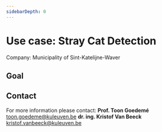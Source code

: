 ```yaml
---
sidebarDepth: 0
---
```


# Use case: Stray Cat Detection
Company: Municipality of Sint-Katelijne-Waver

## Goal

## Contact

For more information please contact:
**Prof. Toon Goedemé**
<toon.goedeme@kuleuven.be>
**dr. ing. Kristof Van Beeck**
<kristof.vanbeeck@kuleuven.be>